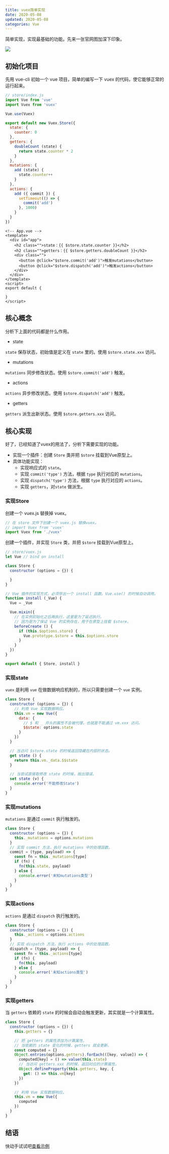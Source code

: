 ```yaml
---
title: vuex简单实现
date: 2020-05-08
updated: 2020-05-08
categories: Vue
---
```


简单实现，实现最基础的功能。先来一张官网图加深下印象。

![](../Images/2020-05-08-vuex简单实现/vuex.png)

## 初始化项目

先用 vue-cli 初始一个 vue 项目，简单的编写一下 vuex 的代码，使它能够正常的运行起来。

```js
// store/index.js
import Vue from 'vue'
import Vuex from 'vuex'

Vue.use(Vuex)

export default new Vuex.Store({
  state: {
    counter: 0
  },
  getters: {
    doubleCount (state) {
      return state.counter * 2
    }
  },
  mutations: {
    add (state) {
      state.counter++
    }
  },
  actions: {
    add ({ commit }) {
      setTimeout(() => {
        commit('add')
      }, 1000)
    }
  }
})
```

```vue
<!-- App.vue -->
<template>
  <div id="app">
    <h2 class="">state：{{ $store.state.counter }}</h2>
    <h2 class="">getters：{{ $store.getters.doubleCount }}</h2>
    <div class="">
      <button @click="$store.commit('add')">触发mutations</button>
      <button @click="$store.dispatch('add')">触发actions</button>
    </div>
  </div>
</template>
<script>
export default {

}
</script>
```

## 核心概念

分析下上面的代码都是什么作用。

- state

`state` 保存状态，初始值是定义在 `state` 里的。使用 `$store.state.xxx` 访问。

- mutations

`mutations` 同步修改状态。使用 `$store.commit('add')` 触发。

- actions

`actions` 异步修改状态。使用 `$store.dispatch('add')` 触发。

- getters

`getters` 派生出新状态。使用 `$store.getters.xxx` 访问。

## 核心实现

好了，已经知道了vuex的用法了，分析下需要实现的功能。

- 实现一个插件：创建 `Store` 类并把 `$store` 挂载到Vue原型上。
- 具体功能实现：
  - 实现响应式的 `state`。
  - 实现 `commit('type')` 方法，根据 `type` 执行对应的 `mutations`。
  - 实现 `dispatch('type')` 方法，根据 `type` 执行对应的 `actions`。
  - 实现 `getters`，对`state` 做派生。

### 实现Store

创建一个 vuex.js 替换掉 vuex。

```js
// 在 store 文件下创建一个 vuex.js 替换vuex。
// import Vuex from 'vuex'
import Vuex from './vuex'
```

创建一个插件，并实现 `Store` 类，并把 `$store` 挂载到Vue原型上。

```javascript
// store/vuex.js
let Vue // bind on install

class Store {
  constructor (options = {}) {

  }
}

// Vue 插件的实现方式，必须导出一个 install 函数。Vue.use() 的时候自动调用。
function install (_Vue) {
  Vue = _Vue

  Vue.mixin({
    // 在实例初始化之后再执行，这里是为了延迟执行。 
    // 因为是为了保证 Vue 的实例存在，用于在原型上挂载 $store。
    beforeCreate () {
      if (this.$options.store) {
        Vue.prototype.$store = this.$options.store
      }
    }
  })
}

export default { Store, install }
```

### 实现state

`vuex` 是利用 `vue` 在做数据响应机制的，所以只需要创建一个 `vue` 实例。

```js
class Store {
  constructor (options = {}) {
    // 利用 Vue 实现数据响应。
    this.vm = new Vue({
      data: {
        // $ 和 _ 开头的属性不会被代理，也就是不能通过 vm.xxx 访问。
        $$state: options.state
      }
    })
  }

  // 当访问 $store.state 的时候返回隐藏在内部的状态。
  get state () {
    return this.vm._data.$$state
  }

  // 当尝试直接取修改 state 的时候，抛出错误。
  set state (v) {
    console.error('不能修改State')
  }
}
```

### 实现mutations

`mutations` 是通过 `commit` 执行触发的。

```js
class Store {
  constructor (options = {}) {
    this._mutations = options.mutations
  }
  // 实现 commit 方法，执行 mutations 中的处理函数。
  commit = (type, payload) => {
    const fn = this._mutations[type]
    if (fn) {
      fn(this.state, payload)
    } else {
      console.error('未知mutations类型')
    }
  }
}
```

### 实现actions

`actions` 是通过 `dispatch` 执行触发的。

```js
class Store {
  constructor (options = {}) {
    this._actions = options.actions
  }
  // 实现 dispatch 方法，执行 actions 中的处理函数。
  dispatch = (type, payload) => {
    const fn = this._actions[type]
    if (fn) {
      fn(this, payload)
    } else {
      console.error('未知actions类型')
    }
  }
}
```

### 实现getters

当 `getters` 依赖的 `state` 的时候会自动会触发更新，其实就是一个计算属性。

```js
class Store {
  constructor (options = {}) {
    this.getters = {}

    // 把 getters 的属性添加为计算属性。
    // 当依赖的 state 变化的时候，getters 就会更新。
    const computed = {}
    Object.entries(options.getters).forEach(([key, value]) => {
      computed[key] = () => value(this.state)
      // 当访问 getters.xxx 的时候，返回对应的计算属性。
      Object.defineProperty(this.getters, key, {
        get: () => this.vm[key]
      })
    })

    // 利用 Vue 实现数据响应。
    this.vm = new Vue({
      computed
    })
  }
}
```

## 结语

快动手试试吧[查看示例](https://github.com/haiweilian/laboratory/tree/Vue@vuex-simple-implementation)

